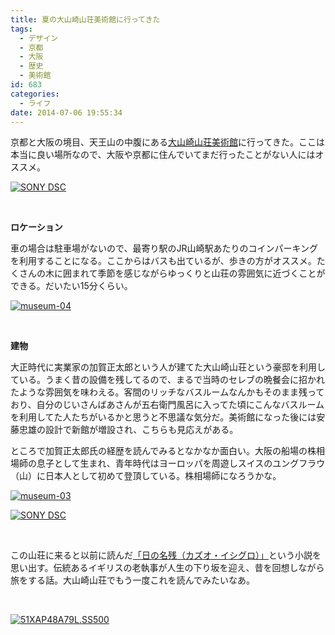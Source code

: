 ```yaml
---
title: 夏の大山崎山荘美術館に行ってきた
tags:
  - デザイン
  - 京都
  - 大阪
  - 歴史
  - 美術館
id: 683
categories:
  - ライフ
date: 2014-07-06 19:55:34
---
```


京都と大阪の境目、天王山の中腹にある[大山崎山荘美術館](http://www.asahibeer-oyamazaki.com/ "大山崎山荘美術館")に行ってきた。ここは本当に良い場所なので、大阪や京都に住んでいてまだ行ったことがない人にはオススメ。

[![SONY DSC](http://mountainboy.boo.jp/wordpress/wp-content/uploads/2014/07/DSC09460.jpg)](http://mountainboy.boo.jp/wordpress/wp-content/uploads/2014/07/DSC09460.jpg)

&nbsp;

**ロケーション**

車の場合は駐車場がないので、最寄り駅のJR山崎駅あたりのコインパーキングを利用することになる。ここからはバスも出ているが、歩きの方がオススメ。たくさんの木に囲まれて季節を感じながらゆっくりと山荘の雰囲気に近づくことができる。だいたい15分くらい。

[![museum-04](http://mountainboy.boo.jp/wordpress/wp-content/uploads/2014/07/museum-04.jpg)](http://mountainboy.boo.jp/wordpress/wp-content/uploads/2014/07/museum-04.jpg)

&nbsp;

**建物**

大正時代に実業家の加賀正太郎という人が建てた大山崎山荘という豪邸を利用している。うまく昔の設備を残してるので、まるで当時のセレブの晩餐会に招かれたような雰囲気を味わえる。客間のリッチなバスルームなんかもそのまま残っており、自分のじいさんばあさんが五右衛門風呂に入ってた頃にこんなバスルームを利用してた人たちがいるかと思うと不思議な気分だ。美術館になった後には安藤忠雄の設計で新館が増設され、こちらも見応えがある。

ところで加賀正太郎氏の経歴を読んでみるとなかなか面白い。大阪の船場の株相場師の息子として生まれ、青年時代はヨーロッパを周遊しスイスのユングフラウ（山）に日本人として初めて登頂している。株相場師になろうかな。

[![museum-03](http://mountainboy.boo.jp/wordpress/wp-content/uploads/2014/07/museum-03.jpg)](http://mountainboy.boo.jp/wordpress/wp-content/uploads/2014/07/museum-03.jpg)

[![SONY DSC](http://mountainboy.boo.jp/wordpress/wp-content/uploads/2014/07/DSC09468.jpg)](http://mountainboy.boo.jp/wordpress/wp-content/uploads/2014/07/DSC09468.jpg)

&nbsp;

この山荘に来ると以前に読んだ[「日の名残（カズオ・イシグロ）」](http://www.amazon.co.jp/%E6%97%A5%E3%81%AE%E5%90%8D%E6%AE%8B%E3%82%8A-%E3%83%8F%E3%83%A4%E3%82%AB%E3%83%AFepi%E6%96%87%E5%BA%AB-%E3%82%AB%E3%82%BA%E3%82%AA-%E3%82%A4%E3%82%B7%E3%82%B0%E3%83%AD/dp/4151200037)という小説を思い出す。伝統あるイギリスの老執事が人生の下り坂を迎え、昔を回想しながら旅をする話。大山崎山荘でもう一度これを読んでみたいなあ。

&nbsp;

[![51XAP48A79L._SS500_](http://mountainboy.boo.jp/wordpress/wp-content/uploads/2014/07/51XAP48A79L._SS500_.jpg)](http://mountainboy.boo.jp/wordpress/wp-content/uploads/2014/07/51XAP48A79L._SS500_.jpg)

&nbsp;

&nbsp;

&nbsp;

&nbsp;